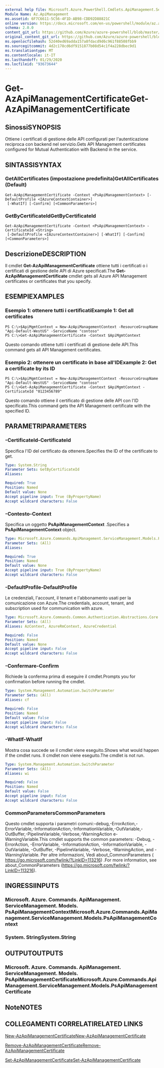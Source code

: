 ```yaml
---
external help file: Microsoft.Azure.PowerShell.Cmdlets.ApiManagement.ServiceManagement.dll-Help.xml
Module Name: Az.ApiManagement
ms.assetid: 6F7C6611-5C56-4F1D-AB98-CDD92D88821C
online version: https://docs.microsoft.com/en-us/powershell/module/az.apimanagement/get-azapimanagementcertificate
schema: 2.0.0
content_git_url: https://github.com/Azure/azure-powershell/blob/master/src/ApiManagement/ApiManagement/help/Get-AzApiManagementCertificate.md
original_content_git_url: https://github.com/Azure/azure-powershell/blob/master/src/ApiManagement/ApiManagement/help/Get-AzApiManagementCertificate.md
ms.openlocfilehash: 52d40ed69adda157a8fdacd9d6c961f88508fbb9
ms.sourcegitcommit: 4d2c178cd6df9151877b08d54c1f4a228dbec9d1
ms.translationtype: MT
ms.contentlocale: it-IT
ms.lasthandoff: 01/29/2020
ms.locfileid: "93673644"
---
```

# <span data-ttu-id="b353f-101">Get-AzApiManagementCertificate</span><span class="sxs-lookup"><span data-stu-id="b353f-101">Get-AzApiManagementCertificate</span></span>

## <span data-ttu-id="b353f-102">Sinossi</span><span class="sxs-lookup"><span data-stu-id="b353f-102">SYNOPSIS</span></span>
<span data-ttu-id="b353f-103">Ottiene i certificati di gestione delle API configurati per l'autenticazione reciproca con backend nel servizio.</span><span class="sxs-lookup"><span data-stu-id="b353f-103">Gets API Management certificates configured for Mutual Authentication with Backend in the service.</span></span>

## <span data-ttu-id="b353f-104">SINTASSI</span><span class="sxs-lookup"><span data-stu-id="b353f-104">SYNTAX</span></span>

### <span data-ttu-id="b353f-105">GetAllCertificates (impostazione predefinita)</span><span class="sxs-lookup"><span data-stu-id="b353f-105">GetAllCertificates (Default)</span></span>
```
Get-AzApiManagementCertificate -Context <PsApiManagementContext> [-DefaultProfile <IAzureContextContainer>]
 [-WhatIf] [-Confirm] [<CommonParameters>]
```

### <span data-ttu-id="b353f-106">GetByCertificateId</span><span class="sxs-lookup"><span data-stu-id="b353f-106">GetByCertificateId</span></span>
```
Get-AzApiManagementCertificate -Context <PsApiManagementContext> -CertificateId <String>
 [-DefaultProfile <IAzureContextContainer>] [-WhatIf] [-Confirm] [<CommonParameters>]
```

## <span data-ttu-id="b353f-107">Descrizione</span><span class="sxs-lookup"><span data-stu-id="b353f-107">DESCRIPTION</span></span>
<span data-ttu-id="b353f-108">Il cmdlet **Get-AzApiManagementCertificate** ottiene tutti i certificati o i certificati di gestione delle API di Azure specificati.</span><span class="sxs-lookup"><span data-stu-id="b353f-108">The **Get-AzApiManagementCertificate** cmdlet gets all Azure API Management certificates or certificates that you specify.</span></span>

## <span data-ttu-id="b353f-109">ESEMPI</span><span class="sxs-lookup"><span data-stu-id="b353f-109">EXAMPLES</span></span>

### <span data-ttu-id="b353f-110">Esempio 1: ottenere tutti i certificati</span><span class="sxs-lookup"><span data-stu-id="b353f-110">Example 1: Get all certificates</span></span>
```
PS C:\>$ApiMgmtContext = New-AzApiManagementContext -ResourceGroupName "Api-Default-WestUS" -ServiceName "contoso"
PS C:\>Get-AzApiManagementCertificate -Context $ApiMgmtContext
```

<span data-ttu-id="b353f-111">Questo comando ottiene tutti i certificati di gestione delle API.</span><span class="sxs-lookup"><span data-stu-id="b353f-111">This command gets all API Management certificates.</span></span>

### <span data-ttu-id="b353f-112">Esempio 2: ottenere un certificato in base all'ID</span><span class="sxs-lookup"><span data-stu-id="b353f-112">Example 2: Get a certificate by its ID</span></span>
```
PS C:\>$ApiMgmtContext = New-AzApiManagementContext -ResourceGroupName "Api-Default-WestUS" -ServiceName "contoso"
PS C:\>Get-AzApiManagementCertificate -Context $ApiMgmtContext -CertificateId "0123456789"
```

<span data-ttu-id="b353f-113">Questo comando ottiene il certificato di gestione delle API con l'ID specificato.</span><span class="sxs-lookup"><span data-stu-id="b353f-113">This command gets the API Management certificate with the specified ID.</span></span>

## <span data-ttu-id="b353f-114">PARAMETRI</span><span class="sxs-lookup"><span data-stu-id="b353f-114">PARAMETERS</span></span>

### <span data-ttu-id="b353f-115">-CertificateId</span><span class="sxs-lookup"><span data-stu-id="b353f-115">-CertificateId</span></span>
<span data-ttu-id="b353f-116">Specifica l'ID del certificato da ottenere.</span><span class="sxs-lookup"><span data-stu-id="b353f-116">Specifies the ID of the certificate to get.</span></span>

```yaml
Type: System.String
Parameter Sets: GetByCertificateId
Aliases:

Required: True
Position: Named
Default value: None
Accept pipeline input: True (ByPropertyName)
Accept wildcard characters: False
```

### <span data-ttu-id="b353f-117">-Contesto</span><span class="sxs-lookup"><span data-stu-id="b353f-117">-Context</span></span>
<span data-ttu-id="b353f-118">Specifica un oggetto **PsApiManagementContext** .</span><span class="sxs-lookup"><span data-stu-id="b353f-118">Specifies a **PsApiManagementContext** object.</span></span>

```yaml
Type: Microsoft.Azure.Commands.ApiManagement.ServiceManagement.Models.PsApiManagementContext
Parameter Sets: (All)
Aliases:

Required: True
Position: Named
Default value: None
Accept pipeline input: True (ByPropertyName)
Accept wildcard characters: False
```

### <span data-ttu-id="b353f-119">-DefaultProfile</span><span class="sxs-lookup"><span data-stu-id="b353f-119">-DefaultProfile</span></span>
<span data-ttu-id="b353f-120">Le credenziali, l'account, il tenant e l'abbonamento usati per la comunicazione con Azure.</span><span class="sxs-lookup"><span data-stu-id="b353f-120">The credentials, account, tenant, and subscription used for communication with azure.</span></span>

```yaml
Type: Microsoft.Azure.Commands.Common.Authentication.Abstractions.Core.IAzureContextContainer
Parameter Sets: (All)
Aliases: AzContext, AzureRmContext, AzureCredential

Required: False
Position: Named
Default value: None
Accept pipeline input: False
Accept wildcard characters: False
```

### <span data-ttu-id="b353f-121">-Confermare</span><span class="sxs-lookup"><span data-stu-id="b353f-121">-Confirm</span></span>
<span data-ttu-id="b353f-122">Richiede la conferma prima di eseguire il cmdlet.</span><span class="sxs-lookup"><span data-stu-id="b353f-122">Prompts you for confirmation before running the cmdlet.</span></span>

```yaml
Type: System.Management.Automation.SwitchParameter
Parameter Sets: (All)
Aliases: cf

Required: False
Position: Named
Default value: False
Accept pipeline input: False
Accept wildcard characters: False
```

### <span data-ttu-id="b353f-123">-WhatIf</span><span class="sxs-lookup"><span data-stu-id="b353f-123">-WhatIf</span></span>
<span data-ttu-id="b353f-124">Mostra cosa succede se il cmdlet viene eseguito.</span><span class="sxs-lookup"><span data-stu-id="b353f-124">Shows what would happen if the cmdlet runs.</span></span>
<span data-ttu-id="b353f-125">Il cmdlet non viene eseguito.</span><span class="sxs-lookup"><span data-stu-id="b353f-125">The cmdlet is not run.</span></span>

```yaml
Type: System.Management.Automation.SwitchParameter
Parameter Sets: (All)
Aliases: wi

Required: False
Position: Named
Default value: False
Accept pipeline input: False
Accept wildcard characters: False
```

### <span data-ttu-id="b353f-126">CommonParameters</span><span class="sxs-lookup"><span data-stu-id="b353f-126">CommonParameters</span></span>
<span data-ttu-id="b353f-127">Questo cmdlet supporta i parametri comuni:-debug,-ErrorAction,-ErrorVariable,-InformationAction,-InformationVariable,-OutVariable,-OutBuffer,-PipelineVariable,-Verbose,-WarningAction e-WarningVariable.</span><span class="sxs-lookup"><span data-stu-id="b353f-127">This cmdlet supports the common parameters: -Debug, -ErrorAction, -ErrorVariable, -InformationAction, -InformationVariable, -OutVariable, -OutBuffer, -PipelineVariable, -Verbose, -WarningAction, and -WarningVariable.</span></span> <span data-ttu-id="b353f-128">Per altre informazioni, Vedi about_CommonParameters ( https://go.microsoft.com/fwlink/?LinkID=113216) .</span><span class="sxs-lookup"><span data-stu-id="b353f-128">For more information, see about_CommonParameters (https://go.microsoft.com/fwlink/?LinkID=113216).</span></span>

## <span data-ttu-id="b353f-129">INGRESSI</span><span class="sxs-lookup"><span data-stu-id="b353f-129">INPUTS</span></span>

### <span data-ttu-id="b353f-130">Microsoft. Azure. Commands. ApiManagement. ServiceManagement. Models. PsApiManagementContext</span><span class="sxs-lookup"><span data-stu-id="b353f-130">Microsoft.Azure.Commands.ApiManagement.ServiceManagement.Models.PsApiManagementContext</span></span>

### <span data-ttu-id="b353f-131">System. String</span><span class="sxs-lookup"><span data-stu-id="b353f-131">System.String</span></span>

## <span data-ttu-id="b353f-132">OUTPUT</span><span class="sxs-lookup"><span data-stu-id="b353f-132">OUTPUTS</span></span>

### <span data-ttu-id="b353f-133">Microsoft. Azure. Commands. ApiManagement. ServiceManagement. Models. PsApiManagementCertificate</span><span class="sxs-lookup"><span data-stu-id="b353f-133">Microsoft.Azure.Commands.ApiManagement.ServiceManagement.Models.PsApiManagementCertificate</span></span>

## <span data-ttu-id="b353f-134">Note</span><span class="sxs-lookup"><span data-stu-id="b353f-134">NOTES</span></span>

## <span data-ttu-id="b353f-135">COLLEGAMENTI CORRELATI</span><span class="sxs-lookup"><span data-stu-id="b353f-135">RELATED LINKS</span></span>

[<span data-ttu-id="b353f-136">New-AzApiManagementCertificate</span><span class="sxs-lookup"><span data-stu-id="b353f-136">New-AzApiManagementCertificate</span></span>](./New-AzApiManagementCertificate.md)

[<span data-ttu-id="b353f-137">Remove-AzApiManagementCertificate</span><span class="sxs-lookup"><span data-stu-id="b353f-137">Remove-AzApiManagementCertificate</span></span>](./Remove-AzApiManagementCertificate.md)

[<span data-ttu-id="b353f-138">Set-AzApiManagementCertificate</span><span class="sxs-lookup"><span data-stu-id="b353f-138">Set-AzApiManagementCertificate</span></span>](./Set-AzApiManagementCertificate.md)


